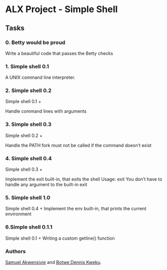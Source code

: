 # ALX Project - Simple Shell

## Tasks

### 0. Betty would be proud
Write a beautiful code that passes the Betty checks

### 1. Simple shell 0.1
A UNIX command line interpreter.

### 2. Simple shell 0.2
Simple shell 0.1 +

Handle command lines with arguments

### 3. Simple shell 0.3
Simple shell 0.2 +

Handle the PATH
fork must not be called if the command doesn’t exist

### 4. Simple shell 0.4
Simple shell 0.3 +

Implement the exit built-in, that exits the shell
Usage: exit
You don’t have to handle any argument to the built-in exit

### 5. Simple shell 1.0
Simple shell 0.4 +
Implement the env built-in, that prints the current environment

### 6.Simple shell 0.1.1
Simple shell 0.1 +
Writing a custom getline() function

### Authors
[Samuel Akwensivie](https://github.com/sakwensivie) and [Botwe Dennis Kweku](https://github.com/dkb116).
